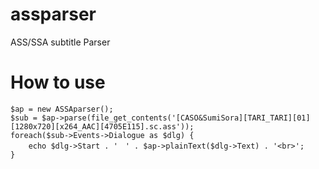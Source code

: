 # assparser
ASS/SSA subtitle Parser

# How to use
```
$ap = new ASSAparser();
$sub = $ap->parse(file_get_contents('[CASO&SumiSora][TARI_TARI][01][1280x720][x264_AAC][4705E115].sc.ass'));
foreach($sub->Events->Dialogue as $dlg) {
	echo $dlg->Start . '　' . $ap->plainText($dlg->Text) . '<br>';
}
```
